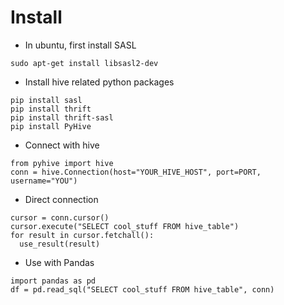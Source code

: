 # Install
- In ubuntu, first install SASL
```
sudo apt-get install libsasl2-dev
```
- Install hive related python packages
```
pip install sasl
pip install thrift
pip install thrift-sasl
pip install PyHive
```
- Connect with hive
```
from pyhive import hive
conn = hive.Connection(host="YOUR_HIVE_HOST", port=PORT, username="YOU")
```
- Direct connection
```
cursor = conn.cursor()
cursor.execute("SELECT cool_stuff FROM hive_table")
for result in cursor.fetchall():
  use_result(result)
```
- Use with Pandas
```
import pandas as pd
df = pd.read_sql("SELECT cool_stuff FROM hive_table", conn)
```
